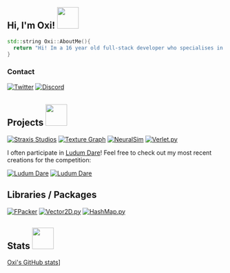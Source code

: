 <h2> Hi, I'm Oxi! <img src="https://media.giphy.com/media/mGbKvuoCNpcOWaTq9M/giphy.gif" width="50"></h2>

```c++
std::string Oxi::AboutMe(){
  return "Hi! Im a 16 year old full-stack developer who specialises in physics and game development :)";
}
```

<h3> Contact </h3>

[![Twitter](https://img.shields.io/badge/slyne_dev-%231DA1F2.svg?style=for-the-badge&logo=Twitter&logoColor=white)](https://www.twitter.com/slyne_dev)
[![Discord](https://img.shields.io/badge/Straxis_Studios-%237289DA.svg?style=for-the-badge&logo=discord&logoColor=white)](https://discord.gg/yUfB764SUj)

<h6></h6>

<h2> Projects <img src="https://media.giphy.com/media/eLv7gJpxqiQtbNNQUe/giphy.gif" width="50"> </h2>

[![Straxis Studios](https://img.shields.io/badge/Straxis_Studios-%23FF0000.svg?style=for-the-badge&logo=YouTube&logoColor=white)](https://www.youtube.com/c/StraxisStudios)
[![Texture Graph](https://img.shields.io/badge/Texture_Graph-%23E34F.svg?style=for-the-badge&logo=c%2B%2B&logoColor=white)](https://github.com/oxi-dev0/Texture-Graph)
[![NeuralSim](https://img.shields.io/badge/NeuralSim-%2300599C.svg?style=for-the-badge&logo=c%2B%2B&logoColor=white)](https://github.com/oxi-dev0/NeuralSim)
[![Verlet.py](https://img.shields.io/badge/Verlet.py-%23E34F26?style=for-the-badge&logo=python&logoColor=white)](https://github.com/oxi-dev0/Verlet.py)

I often participate in [Ludum Dare](https://ldjam.com/)! Feel free to check out my most recent creations for the competition:

[![Ludum Dare](https://img.shields.io/badge/Space_10-%23000000.svg?style=for-the-badge&logo=unity&logoColor=white)](https://ldjam.com/events/ludum-dare/51/Space-10)
[![Ludum Dare](https://img.shields.io/badge/Instability-%23000000.svg?style=for-the-badge&logo=unity&logoColor=white)](https://ldjam.com/events/ludum-dare/49/instability)

<h2> Libraries / Packages </h2>

[![FPacker](https://img.shields.io/badge/FPacker-%2300599C?style=for-the-badge&logo=c%2B%2B&logoColor=white)](https://github.com/oxi-dev0/fpacker/)
[![Vector2D.py](https://img.shields.io/badge/Vector2D.py-6DA55F?style=for-the-badge&logo=python&logoColor=white)](https://github.com/oxi-dev0/vector2d.py/)
[![HashMap.py](https://img.shields.io/badge/HashMap.py-%23404d59?style=for-the-badge&logo=python&logoColor=white)](https://github.com/oxi-dev0/HashMap.py/)

<h2> Stats <img src="https://media.giphy.com/media/ix8dIWbEovToc/giphy.gif" width="50"></h2>

[Oxi's GitHub stats](https://github-readme-stats.vercel.app/api?username=oxi-dev0)]
